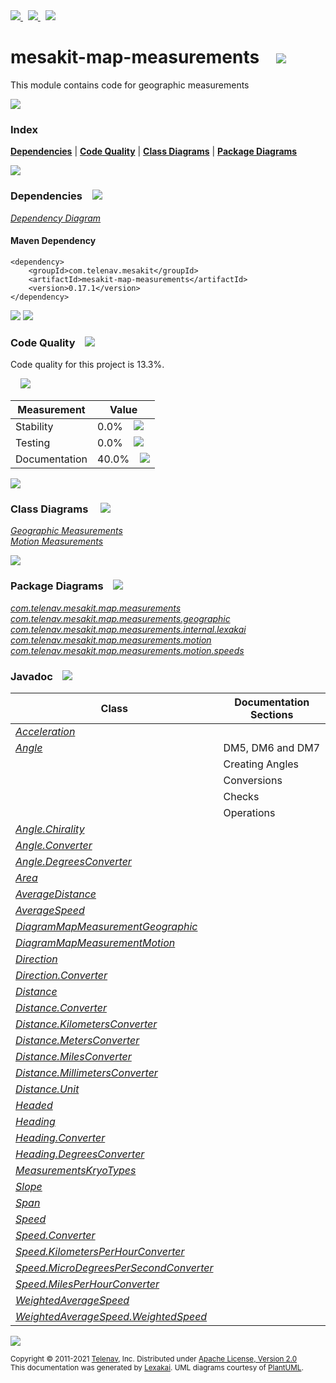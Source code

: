 [//]: # (start-user-text)

<a href="https://www.mesakit.org">
<img src="https://telenav.github.io/telenav-assets/images/icons/web-32.png" srcset="https://telenav.github.io/telenav-assets/images/icons/web-32-2x.png 2x"/>
</a>
&nbsp;
<a href="https://twitter.com/openmesakit">
<img src="https://telenav.github.io/telenav-assets/images/logos/twitter/twitter-32.png" srcset="https://telenav.github.io/telenav-assets/images/logos/twitter/twitter-32-2x.png 2x"/>
</a>
&nbsp;
<a href="https://mesakit.zulipchat.com">
<img src="https://telenav.github.io/telenav-assets/images/logos/zulip/zulip-32.png" srcset="https://telenav.github.io/telenav-assets/images/logos/zulip/zulip-32-2x.png 2x"/>
</a>

[//]: # (end-user-text)

# mesakit-map-measurements &nbsp;&nbsp; <img src="https://telenav.github.io/telenav-assets/images/icons/ruler-32.png" srcset="https://telenav.github.io/telenav-assets/images/icons/ruler-32-2x.png 2x"/>

This module contains code for geographic measurements 

<img src="https://telenav.github.io/telenav-assets/images/separators/horizontal-line-512.png" srcset="https://telenav.github.io/telenav-assets/images/separators/horizontal-line-512-2x.png 2x"/>

### Index



[**Dependencies**](#dependencies) | [**Code Quality**](#code-quality) | [**Class Diagrams**](#class-diagrams) | [**Package Diagrams**](#package-diagrams)

<img src="https://telenav.github.io/telenav-assets/images/separators/horizontal-line-512.png" srcset="https://telenav.github.io/telenav-assets/images/separators/horizontal-line-512-2x.png 2x"/>

### Dependencies <a name="dependencies"></a> &nbsp;&nbsp; <img src="https://telenav.github.io/telenav-assets/images/icons/dependencies-32.png" srcset="https://telenav.github.io/telenav-assets/images/icons/dependencies-32-2x.png 2x"/>

[*Dependency Diagram*](https://www.mesakit.org/0.17.1/lexakai/mesakit/mesakit-map/measurements/documentation/diagrams/dependencies.svg)

#### Maven Dependency

    <dependency>
        <groupId>com.telenav.mesakit</groupId>
        <artifactId>mesakit-map-measurements</artifactId>
        <version>0.17.1</version>
    </dependency>

<img src="https://telenav.github.io/telenav-assets/images/separators/horizontal-line-128.png" srcset="https://telenav.github.io/telenav-assets/images/separators/horizontal-line-128-2x.png 2x"/>

[//]: # (start-user-text)



[//]: # (end-user-text)

<img src="https://telenav.github.io/telenav-assets/images/separators/horizontal-line-128.png" srcset="https://telenav.github.io/telenav-assets/images/separators/horizontal-line-128-2x.png 2x"/>

### Code Quality <a name="code-quality"></a> &nbsp;&nbsp; <img src="https://telenav.github.io/telenav-assets/images/icons/ruler-32.png" srcset="https://telenav.github.io/telenav-assets/images/icons/ruler-32-2x.png 2x"/>

Code quality for this project is 13.3%.  
  
&nbsp; &nbsp; <img src="https://telenav.github.io/telenav-assets/images/meters/meter-10-96.png" srcset="https://telenav.github.io/telenav-assets/images/meters/meter-10-96-2x.png 2x"/>

| Measurement   | Value                    |
|---------------|--------------------------|
| Stability     | 0.0%&nbsp; &nbsp; <img src="https://telenav.github.io/telenav-assets/images/meters/meter-0-96.png" srcset="https://telenav.github.io/telenav-assets/images/meters/meter-0-96-2x.png 2x"/>     |
| Testing       | 0.0%&nbsp; &nbsp; <img src="https://telenav.github.io/telenav-assets/images/meters/meter-0-96.png" srcset="https://telenav.github.io/telenav-assets/images/meters/meter-0-96-2x.png 2x"/>       |
| Documentation | 40.0%&nbsp; &nbsp; <img src="https://telenav.github.io/telenav-assets/images/meters/meter-40-96.png" srcset="https://telenav.github.io/telenav-assets/images/meters/meter-40-96-2x.png 2x"/> |

<img src="https://telenav.github.io/telenav-assets/images/separators/horizontal-line-128.png" srcset="https://telenav.github.io/telenav-assets/images/separators/horizontal-line-128-2x.png 2x"/>

### Class Diagrams <a name="class-diagrams"></a> &nbsp; &nbsp; <img src="https://telenav.github.io/telenav-assets/images/icons/diagram-40.png" srcset="https://telenav.github.io/telenav-assets/images/icons/diagram-40-2x.png 2x"/>

[*Geographic Measurements*](https://www.mesakit.org/0.17.1/lexakai/mesakit/mesakit-map/measurements/documentation/diagrams/diagram-map-measurement-geographic.svg)  
[*Motion Measurements*](https://www.mesakit.org/0.17.1/lexakai/mesakit/mesakit-map/measurements/documentation/diagrams/diagram-map-measurement-motion.svg)

<img src="https://telenav.github.io/telenav-assets/images/separators/horizontal-line-128.png" srcset="https://telenav.github.io/telenav-assets/images/separators/horizontal-line-128-2x.png 2x"/>

### Package Diagrams <a name="package-diagrams"></a> &nbsp;&nbsp; <img src="https://telenav.github.io/telenav-assets/images/icons/box-24.png" srcset="https://telenav.github.io/telenav-assets/images/icons/box-24-2x.png 2x"/>

[*com.telenav.mesakit.map.measurements*](https://www.mesakit.org/0.17.1/lexakai/mesakit/mesakit-map/measurements/documentation/diagrams/com.telenav.mesakit.map.measurements.svg)  
[*com.telenav.mesakit.map.measurements.geographic*](https://www.mesakit.org/0.17.1/lexakai/mesakit/mesakit-map/measurements/documentation/diagrams/com.telenav.mesakit.map.measurements.geographic.svg)  
[*com.telenav.mesakit.map.measurements.internal.lexakai*](https://www.mesakit.org/0.17.1/lexakai/mesakit/mesakit-map/measurements/documentation/diagrams/com.telenav.mesakit.map.measurements.internal.lexakai.svg)  
[*com.telenav.mesakit.map.measurements.motion*](https://www.mesakit.org/0.17.1/lexakai/mesakit/mesakit-map/measurements/documentation/diagrams/com.telenav.mesakit.map.measurements.motion.svg)  
[*com.telenav.mesakit.map.measurements.motion.speeds*](https://www.mesakit.org/0.17.1/lexakai/mesakit/mesakit-map/measurements/documentation/diagrams/com.telenav.mesakit.map.measurements.motion.speeds.svg)

### Javadoc <a name="code-quality"></a> &nbsp;&nbsp; <img src="https://telenav.github.io/telenav-assets/images/icons/books-24.png" srcset="https://telenav.github.io/telenav-assets/images/icons/books-24-2x.png 2x"/>

| Class | Documentation Sections  |
|-------|-------------------------|
| [*Acceleration*](https://www.mesakit.org/0.17.1/javadoc/mesakit/mesakit-map-measurements/com/telenav/mesakit/map/measurements/motion/Acceleration.html) |  |  
| [*Angle*](https://www.mesakit.org/0.17.1/javadoc/mesakit/mesakit-map-measurements/com/telenav/mesakit/map/measurements/geographic/Angle.html) | DM5, DM6 and DM7 |  
| | Creating Angles |  
| | Conversions |  
| | Checks |  
| | Operations |  
| [*Angle.Chirality*](https://www.mesakit.org/0.17.1/javadoc/mesakit/mesakit-map-measurements/com/telenav/mesakit/map/measurements/geographic/Angle.Chirality.html) |  |  
| [*Angle.Converter*](https://www.mesakit.org/0.17.1/javadoc/mesakit/mesakit-map-measurements/com/telenav/mesakit/map/measurements/geographic/Angle.Converter.html) |  |  
| [*Angle.DegreesConverter*](https://www.mesakit.org/0.17.1/javadoc/mesakit/mesakit-map-measurements/com/telenav/mesakit/map/measurements/geographic/Angle.DegreesConverter.html) |  |  
| [*Area*](https://www.mesakit.org/0.17.1/javadoc/mesakit/mesakit-map-measurements/com/telenav/mesakit/map/measurements/geographic/Area.html) |  |  
| [*AverageDistance*](https://www.mesakit.org/0.17.1/javadoc/mesakit/mesakit-map-measurements/com/telenav/mesakit/map/measurements/geographic/AverageDistance.html) |  |  
| [*AverageSpeed*](https://www.mesakit.org/0.17.1/javadoc/mesakit/mesakit-map-measurements/com/telenav/mesakit/map/measurements/motion/speeds/AverageSpeed.html) |  |  
| [*DiagramMapMeasurementGeographic*](https://www.mesakit.org/0.17.1/javadoc/mesakit/mesakit-map-measurements/com/telenav/mesakit/map/measurements/internal/lexakai/DiagramMapMeasurementGeographic.html) |  |  
| [*DiagramMapMeasurementMotion*](https://www.mesakit.org/0.17.1/javadoc/mesakit/mesakit-map-measurements/com/telenav/mesakit/map/measurements/internal/lexakai/DiagramMapMeasurementMotion.html) |  |  
| [*Direction*](https://www.mesakit.org/0.17.1/javadoc/mesakit/mesakit-map-measurements/com/telenav/mesakit/map/measurements/geographic/Direction.html) |  |  
| [*Direction.Converter*](https://www.mesakit.org/0.17.1/javadoc/mesakit/mesakit-map-measurements/com/telenav/mesakit/map/measurements/geographic/Direction.Converter.html) |  |  
| [*Distance*](https://www.mesakit.org/0.17.1/javadoc/mesakit/mesakit-map-measurements/com/telenav/mesakit/map/measurements/geographic/Distance.html) |  |  
| [*Distance.Converter*](https://www.mesakit.org/0.17.1/javadoc/mesakit/mesakit-map-measurements/com/telenav/mesakit/map/measurements/geographic/Distance.Converter.html) |  |  
| [*Distance.KilometersConverter*](https://www.mesakit.org/0.17.1/javadoc/mesakit/mesakit-map-measurements/com/telenav/mesakit/map/measurements/geographic/Distance.KilometersConverter.html) |  |  
| [*Distance.MetersConverter*](https://www.mesakit.org/0.17.1/javadoc/mesakit/mesakit-map-measurements/com/telenav/mesakit/map/measurements/geographic/Distance.MetersConverter.html) |  |  
| [*Distance.MilesConverter*](https://www.mesakit.org/0.17.1/javadoc/mesakit/mesakit-map-measurements/com/telenav/mesakit/map/measurements/geographic/Distance.MilesConverter.html) |  |  
| [*Distance.MillimetersConverter*](https://www.mesakit.org/0.17.1/javadoc/mesakit/mesakit-map-measurements/com/telenav/mesakit/map/measurements/geographic/Distance.MillimetersConverter.html) |  |  
| [*Distance.Unit*](https://www.mesakit.org/0.17.1/javadoc/mesakit/mesakit-map-measurements/com/telenav/mesakit/map/measurements/geographic/Distance.Unit.html) |  |  
| [*Headed*](https://www.mesakit.org/0.17.1/javadoc/mesakit/mesakit-map-measurements/com/telenav/mesakit/map/measurements/geographic/Headed.html) |  |  
| [*Heading*](https://www.mesakit.org/0.17.1/javadoc/mesakit/mesakit-map-measurements/com/telenav/mesakit/map/measurements/geographic/Heading.html) |  |  
| [*Heading.Converter*](https://www.mesakit.org/0.17.1/javadoc/mesakit/mesakit-map-measurements/com/telenav/mesakit/map/measurements/geographic/Heading.Converter.html) |  |  
| [*Heading.DegreesConverter*](https://www.mesakit.org/0.17.1/javadoc/mesakit/mesakit-map-measurements/com/telenav/mesakit/map/measurements/geographic/Heading.DegreesConverter.html) |  |  
| [*MeasurementsKryoTypes*](https://www.mesakit.org/0.17.1/javadoc/mesakit/mesakit-map-measurements/com/telenav/mesakit/map/measurements/MeasurementsKryoTypes.html) |  |  
| [*Slope*](https://www.mesakit.org/0.17.1/javadoc/mesakit/mesakit-map-measurements/com/telenav/mesakit/map/measurements/geographic/Slope.html) |  |  
| [*Span*](https://www.mesakit.org/0.17.1/javadoc/mesakit/mesakit-map-measurements/com/telenav/mesakit/map/measurements/geographic/Span.html) |  |  
| [*Speed*](https://www.mesakit.org/0.17.1/javadoc/mesakit/mesakit-map-measurements/com/telenav/mesakit/map/measurements/motion/Speed.html) |  |  
| [*Speed.Converter*](https://www.mesakit.org/0.17.1/javadoc/mesakit/mesakit-map-measurements/com/telenav/mesakit/map/measurements/motion/Speed.Converter.html) |  |  
| [*Speed.KilometersPerHourConverter*](https://www.mesakit.org/0.17.1/javadoc/mesakit/mesakit-map-measurements/com/telenav/mesakit/map/measurements/motion/Speed.KilometersPerHourConverter.html) |  |  
| [*Speed.MicroDegreesPerSecondConverter*](https://www.mesakit.org/0.17.1/javadoc/mesakit/mesakit-map-measurements/com/telenav/mesakit/map/measurements/motion/Speed.MicroDegreesPerSecondConverter.html) |  |  
| [*Speed.MilesPerHourConverter*](https://www.mesakit.org/0.17.1/javadoc/mesakit/mesakit-map-measurements/com/telenav/mesakit/map/measurements/motion/Speed.MilesPerHourConverter.html) |  |  
| [*WeightedAverageSpeed*](https://www.mesakit.org/0.17.1/javadoc/mesakit/mesakit-map-measurements/com/telenav/mesakit/map/measurements/motion/speeds/WeightedAverageSpeed.html) |  |  
| [*WeightedAverageSpeed.WeightedSpeed*](https://www.mesakit.org/0.17.1/javadoc/mesakit/mesakit-map-measurements/com/telenav/mesakit/map/measurements/motion/speeds/WeightedAverageSpeed.WeightedSpeed.html) |  |  

[//]: # (start-user-text)



[//]: # (end-user-text)

<img src="https://telenav.github.io/telenav-assets/images/separators/horizontal-line-512.png" srcset="https://telenav.github.io/telenav-assets/images/separators/horizontal-line-512-2x.png 2x"/>

<sub>Copyright &#169; 2011-2021 [Telenav](https://telenav.com), Inc. Distributed under [Apache License, Version 2.0](LICENSE)</sub>  
<sub>This documentation was generated by [Lexakai](https://lexakai.org). UML diagrams courtesy of [PlantUML](https://plantuml.com).</sub>
